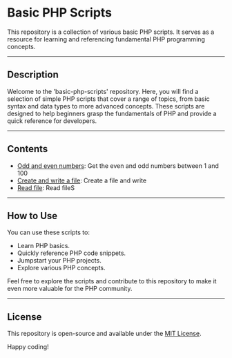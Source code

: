# Basic PHP Scripts

This repository is a collection of various basic PHP scripts. It serves as a resource for learning and referencing fundamental PHP programming concepts.

---

## Description

Welcome to the 'basic-php-scripts' repository. Here, you will find a selection of simple PHP scripts that cover a range of topics, from basic syntax and data types to more advanced concepts. These scripts are designed to help beginners grasp the fundamentals of PHP and provide a quick reference for developers.

---

## Contents
 - [Odd and even numbers](odd_and_even_numbers.php): Get the even and odd numbers between 1 and 100
 - [Create and write a file](write_file.php): Create a file and write
 - [Read file](read_file.php): Read fileS

---

## How to Use

You can use these scripts to:

- Learn PHP basics.
- Quickly reference PHP code snippets.
- Jumpstart your PHP projects.
- Explore various PHP concepts.

Feel free to explore the scripts and contribute to this repository to make it even more valuable for the PHP community.

---

## License

This repository is open-source and available under the [MIT License](LICENSE).

Happy coding!

